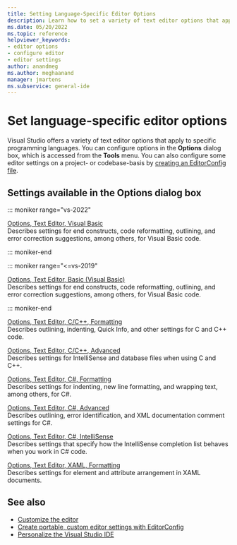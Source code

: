 ```yaml
---
title: Setting Language-Specific Editor Options
description: Learn how to set a variety of text editor options that apply to specific programming languages.
ms.date: 05/20/2022
ms.topic: reference
helpviewer_keywords:
- editor options
- configure editor
- editor settings
author: anandmeg
ms.author: meghaanand
manager: jmartens
ms.subservice: general-ide
---
```

# Set language-specific editor options

Visual Studio offers a variety of text editor options that apply to specific programming languages. You can configure options in the **Options** dialog box, which is accessed from the **Tools** menu. You can also configure some editor settings on a project- or codebase-basis by [creating an EditorConfig file](../../ide/create-portable-custom-editor-options.md).

## Settings available in the Options dialog box

::: moniker range="vs-2022"

[Options, Text Editor, Visual Basic](../../ide/reference/options-text-editor-basic-visual-basic.md)\
Describes settings for end constructs, code reformatting, outlining, and error correction suggestions, among others, for Visual Basic code.

::: moniker-end

::: moniker range="<=vs-2019"

[Options, Text Editor, Basic (Visual Basic)](../../ide/reference/options-text-editor-basic-visual-basic.md)\
Describes settings for end constructs, code reformatting, outlining, and error correction suggestions, among others, for Visual Basic code.

::: moniker-end

[Options, Text Editor, C/C++, Formatting](../../ide/reference/options-text-editor-c-cpp-formatting.md)\
Describes outlining, indenting, Quick Info, and other settings for C and C++ code.

[Options, Text Editor, C/C++, Advanced](../../ide/reference/options-text-editor-c-cpp-advanced.md)\
Describes settings for IntelliSense and database files when using C and C++.

[Options, Text Editor, C#, Formatting](../../ide/reference/options-text-editor-csharp-formatting.md)\
Describes settings for indenting, new line formatting, and wrapping text, among others, for C#.

[Options, Text Editor, C#, Advanced](../../ide/reference/options-text-editor-csharp-advanced.md)\
Describes outlining, error identification, and XML documentation comment settings for C#.

[Options, Text Editor, C#, IntelliSense](../../ide/reference/options-text-editor-csharp-intellisense.md)\
Describes settings that specify how the IntelliSense completion list behaves when you work in C# code.

[Options, Text Editor, XAML, Formatting](../../ide/reference/options-text-editor-xaml-formatting.md)\
Describes settings for element and attribute arrangement in XAML documents.

## See also

- [Customize the editor](../how-to-change-text-case-in-the-editor.md)
- [Create portable, custom editor settings with EditorConfig](../../ide/create-portable-custom-editor-options.md)
- [Personalize the Visual Studio IDE](../../ide/personalizing-the-visual-studio-ide.md)

